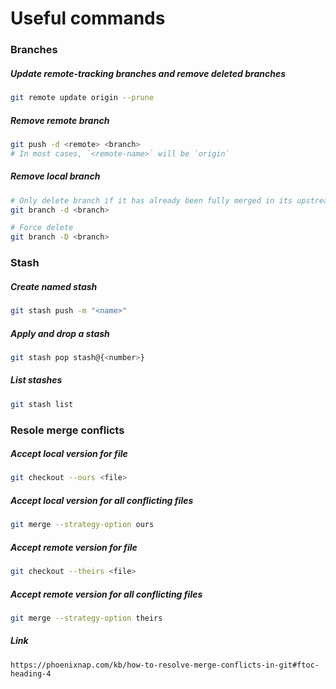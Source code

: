 # Useful commands

### Branches

##### Update remote-tracking branches and remove deleted branches

```bash
git remote update origin --prune
```

##### Remove remote branch
```bash
git push -d <remote> <branch>
# In most cases, `<remote-name>` will be `origin`
```

##### Remove local branch
```bash
# Only delete branch if it has already been fully merged in its upstream branch
git branch -d <branch>

# Force delete
git branch -D <branch>
```

### Stash

##### Create named stash
```bash
git stash push -m "<name>"
```

##### Apply and drop a stash
```bash
git stash pop stash@{<number>}
```

##### List stashes
```bash
git stash list
```

### Resole merge conflicts

##### Accept local version for file
```bash
git checkout --ours <file>
```

##### Accept local version for all conflicting files
```bash
git merge --strategy-option ours
```

##### Accept remote version for file
```bash
git checkout --theirs <file>
```

##### Accept remote version for all conflicting files
```bash
git merge --strategy-option theirs
```

##### Link
`https://phoenixnap.com/kb/how-to-resolve-merge-conflicts-in-git#ftoc-heading-4`
